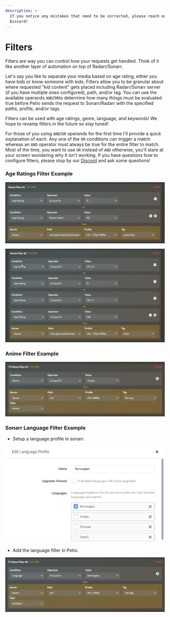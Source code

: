 ```yaml
---
description: >-
  If you notice any mistakes that need to be corrected, please reach out on
  Discord!
---
```


# Filters

Filters are way you can control how your requests get handled. Think of it like another layer of automation on top of Radarr/Sonarr. 

Let's say you like to separate your media based on age rating, either you have kids or know someone with kids. Filters allow you to be granular about where requested "kid content" gets placed including Radarr/Sonarr server \(if you have multiple ones configured\), path, and/or tag. You can use the available operands `AND`/`OR`to determine how many things must be evaluated true before Petio sends the request to Sonarr/Radarr with the specified paths, profile, and/or tags.

Filters can be used with age ratings, genre, language, and keywords! We hope to revamp filters in the future so stay tuned! 

For those of you using `AND`/`OR` operands for the first time I'll provide a quick explanation of each. Any one of the `OR` conditions can trigger a match whereas an `AND` operator must always be true for the entire filter to match. Most of the time, you want to use `OR` instead of `AND` otherwise, you'll stare at your screen wondering why it isn't working. If you have questions how to configure filters, please stop by our [Discord](https://discord.gg/bseGmrUd3N) and ask some questions!

### Age Ratings Filter Example

![](../.gitbook/assets/filter_kids.png)

![](../.gitbook/assets/filter_adults.png)

### Anime Filter Example

![](../.gitbook/assets/anime-filter.png)

### Sonarr Language Filter Example

* Setup a language profile in sonarr.

![](../.gitbook/assets/sonarr-language-profile.png)

* Add the language filter in Petio.

![](../.gitbook/assets/language-filter.png)

